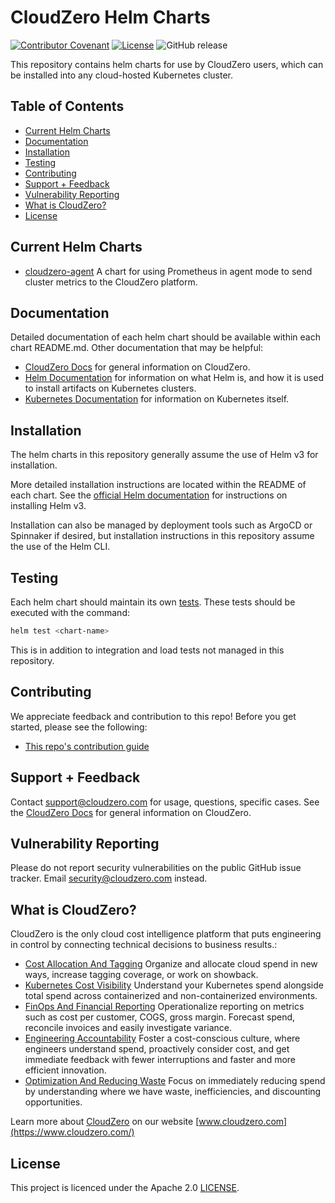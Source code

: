 # CloudZero Helm Charts

[![Contributor Covenant](https://img.shields.io/badge/Contributor%20Covenant-2.1-4baaaa.svg)](CODE-OF-CONDUCT.md)
[![License](https://img.shields.io/badge/License-Apache%202.0-blue.svg)](LICENSE)
![GitHub release](https://img.shields.io/github/release/Cloudzero/cloudzero-charts.svg)

This repository contains helm charts for use by CloudZero users, which can be installed into any cloud-hosted Kubernetes cluster.

## Table of Contents

- [Current Helm Charts](#current-helm-charts)
- [Documentation](#documentation)
- [Installation](#installation)
- [Testing](#testing)
- [Contributing](#contributing)
- [Support + Feedback](#support--feedback)
- [Vulnerability Reporting](#vulnerability-reporting)
- [What is CloudZero?](#what-is-cloudzero)
- [License](#license)

## Current Helm Charts

- [cloudzero-agent](charts/cloudzero-agent/README.md) A chart for using Prometheus in agent mode to send cluster metrics to the CloudZero platform.

## Documentation

Detailed documentation of each helm chart should be available within each chart README.md. Other documentation that may be helpful:
- [CloudZero Docs](https://docs.cloudzero.com/) for general information on CloudZero.
- [Helm Documentation](https://helm.sh/) for information on what Helm is, and how it is used to install artifacts on Kubernetes clusters.
- [Kubernetes Documentation](https://kubernetes.io/docs/home/) for information on Kubernetes itself.

## Installation

The helm charts in this repository generally assume the use of Helm v3 for installation. 

More detailed installation instructions are located within the README of each chart. See the [official Helm documentation](https://helm.sh/docs/intro/install/) for instructions on installing Helm v3.

Installation can also be managed by deployment tools such as ArgoCD or Spinnaker if desired, but installation instructions in this repository assume the use of the Helm CLI.

## Testing

Each helm chart should maintain its own [tests](https://helm.sh/docs/topics/chart_tests/). These tests should be executed with the command:
```bash
helm test <chart-name>
```

This is in addition to integration and load tests not managed in this repository.

## Contributing

We appreciate feedback and contribution to this repo! Before you get started, please see the following:

- [This repo's contribution guide](CONTRIBUTING.md)

## Support + Feedback

Contact support@cloudzero.com for usage, questions, specific cases. See the [CloudZero Docs](https://docs.cloudzero.com/) for general information on CloudZero.

## Vulnerability Reporting

Please do not report security vulnerabilities on the public GitHub issue tracker. Email [security@cloudzero.com](mailto:security@cloudzero.com) instead.

## What is CloudZero?

CloudZero is the only cloud cost intelligence platform that puts engineering in control by connecting technical decisions to business results.:

- [Cost Allocation And Tagging](https://www.cloudzero.com/tour/allocation) Organize and allocate cloud spend in new ways, increase tagging coverage, or work on showback.
- [Kubernetes Cost Visibility](https://www.cloudzero.com/tour/kubernetes) Understand your Kubernetes spend alongside total spend across containerized and non-containerized environments.
- [FinOps And Financial Reporting](https://www.cloudzero.com/tour/finops) Operationalize reporting on metrics such as cost per customer, COGS, gross margin. Forecast spend, reconcile invoices and easily investigate variance.
- [Engineering Accountability](https://www.cloudzero.com/tour/engineering) Foster a cost-conscious culture, where engineers understand spend, proactively consider cost, and get immediate feedback with fewer interruptions and faster and more efficient innovation.
- [Optimization And Reducing Waste](https://www.cloudzero.com/tour/optimization) Focus on immediately reducing spend by understanding where we have waste, inefficiencies, and discounting opportunities.

Learn more about [CloudZero](https://www.cloudzero.com/) on our website [www.cloudzero.com](https://www.cloudzero.com/)

## License

This project is licenced under the Apache 2.0 [LICENSE](LICENSE).
